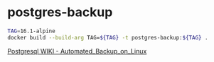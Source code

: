 # postgres-backup

```bash
TAG=16.1-alpine
docker build --build-arg TAG=${TAG} -t postgres-backup:${TAG} .
```

[Postgresql WIKI - Automated_Backup_on_Linux](https://wiki.postgresql.org/wiki/Automated_Backup_on_Linux)